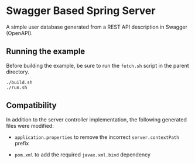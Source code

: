 # Swagger Based Spring Server

A simple user database generated from a REST API description in Swagger (OpenAPI).

## Running the example

Before building the example, be sure to run the `fetch.sh` script in the parent directory.

```
./build.sh
./run.sh
```

## Compatibility

In addition to the server controller implementation, the following generated files were modified:

- `application.properties` to remove the incorrect `server.contextPath` prefix

- `pom.xml` to add the required `javax.xml.bind` dependency
